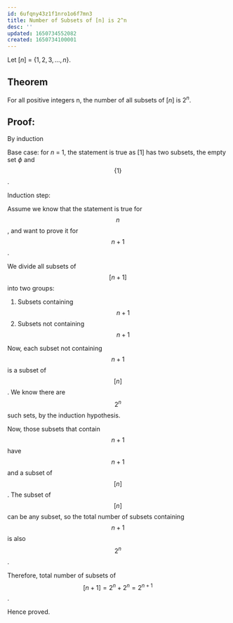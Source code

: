 ```yaml
---
id: 6ufqny43z1f1nro1o6f7mn3
title: Number of Subsets of [n] is 2^n
desc: ''
updated: 1650734552082
created: 1650734100001
---
```


Let $[n]$ = $\{1, 2, 3, \dots, n\}$.

## Theorem
For all positive integers n, the number of all subsets of $[n]$ is $2^n$.

## Proof:

By induction

Base case: for $n$ = 1, the statement is true as $[1]$
has two subsets, the empty set $\phi$ and $$\{1\}$$.

Induction step:

Assume we know that the statement is true for $$n$$, and want to prove it for $$n + 1$$.

We divide all subsets of $$[n + 1]$$ into two groups:

1. Subsets containing $$n + 1$$
2. Subsets not containing $$n + 1$$

Now, each subset not containing $$n + 1$$ is a subset of
$$[n]$$. We know there are $$2^n$$ such sets, by the induction hypothesis.

Now, those subsets that contain $$n + 1$$ have $$n + 1$$ and a subset of $$[n]$$. The subset of $$[n]$$ can be any subset, so the total number of subsets containing $$n + 1$$ is also $$2^n$$.

Therefore, total number of subsets of $$[n + 1] = 2^n + 2^n = 2^{n+1}$$.

Hence proved.
